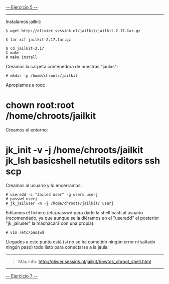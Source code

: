 [-- Ejercicio 5 --](./ejercicio05.md)

-------------------

Instalamos jailkit:

    $ wget http://olivier.sessink.nl/jailkit/jailkit-2.17.tar.gz

    $ tar xzf jailkit-2.17.tar.gz

    $ cd jailkit-2.17
    $ make
    # make install


Creamos la carpeta contenedora de nuestras "jaulas":

    # mkdir -p /home/chroots/jailkit

Apropiamos a root:

   # chown root:root /home/chroots/jailkit

Creamos el entorno:

   # jk_init -v -j /home/chroots/jailkit jk_lsh basicshell netutils editors ssh scp

Creamos al usuario y lo encerramos:

    # useradd -c "Jailed user" -g users userj
    # passwd userj
    # jk_jailuser -m -j /home/chroots/jailkit/ userj

Editamos el fichero /etc/passwd para darle la shell bash al usuario (recomendado, ya que aunque se la diéramos en el "useradd" el posterior "jk_jailuser" la machacará con una propia):

    # vim /etc/passwd


Llegados a este punto está (si no se ha cometido ningún error ni saltado ningún paso) todo listo para conectarse a la jaula:


------------------

> Más info: http://olivier.sessink.nl/jailkit/howtos_chroot_shell.html

------------------

[-- Ejercicio 7 --](./ejercicio07.md)
